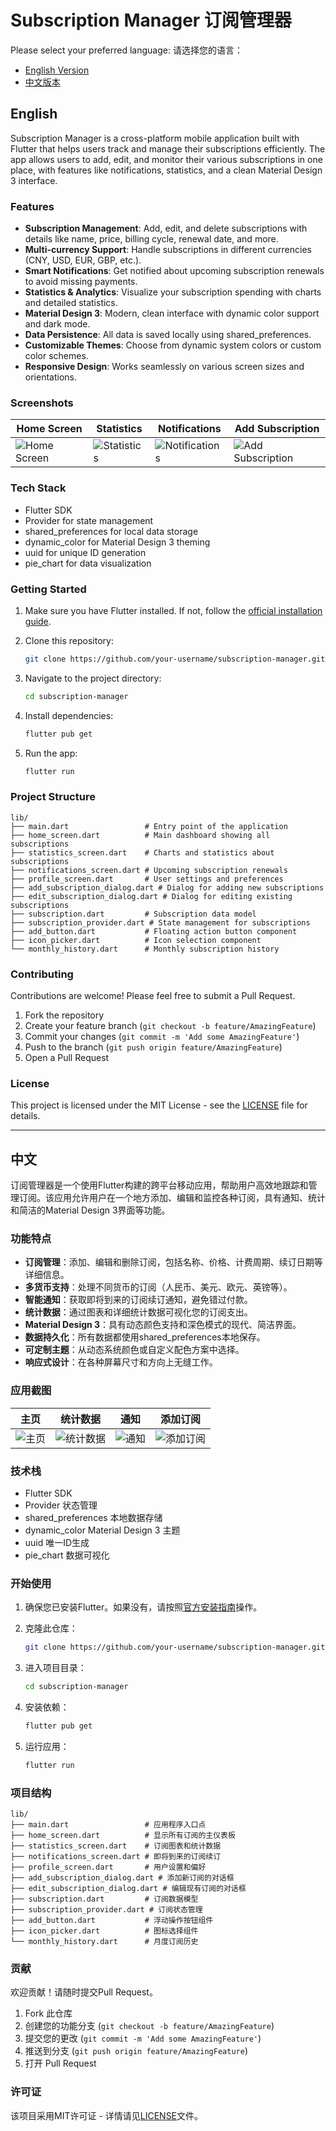 # Subscription Manager 订阅管理器

Please select your preferred language:
请选择您的语言：

- [English Version](README_en.md)
- [中文版本](README_zh.md)

<span id="english"></span>
## English

Subscription Manager is a cross-platform mobile application built with Flutter that helps users track and manage their subscriptions efficiently. The app allows users to add, edit, and monitor their various subscriptions in one place, with features like notifications, statistics, and a clean Material Design 3 interface.

### Features

- **Subscription Management**: Add, edit, and delete subscriptions with details like name, price, billing cycle, renewal date, and more.
- **Multi-currency Support**: Handle subscriptions in different currencies (CNY, USD, EUR, GBP, etc.).
- **Smart Notifications**: Get notified about upcoming subscription renewals to avoid missing payments.
- **Statistics & Analytics**: Visualize your subscription spending with charts and detailed statistics.
- **Material Design 3**: Modern, clean interface with dynamic color support and dark mode.
- **Data Persistence**: All data is saved locally using shared_preferences.
- **Customizable Themes**: Choose from dynamic system colors or custom color schemes.
- **Responsive Design**: Works seamlessly on various screen sizes and orientations.

### Screenshots

| Home Screen | Statistics | Notifications | Add Subscription |
|-------------|------------|---------------|------------------|
| ![Home Screen](screenshots/home.jpg) | ![Statistics](screenshots/stats.jpg) | ![Notifications](screenshots/notifications.jpg) | ![Add Subscription](screenshots/add.jpg) |

### Tech Stack

- Flutter SDK
- Provider for state management
- shared_preferences for local data storage
- dynamic_color for Material Design 3 theming
- uuid for unique ID generation
- pie_chart for data visualization

### Getting Started

1. Make sure you have Flutter installed. If not, follow the [official installation guide](https://flutter.dev/docs/get-started/install).

2. Clone this repository:
   ```bash
   git clone https://github.com/your-username/subscription-manager.git
   ```

3. Navigate to the project directory:
   ```bash
   cd subscription-manager
   ```

4. Install dependencies:
   ```bash
   flutter pub get
   ```

5. Run the app:
   ```bash
   flutter run
   ```

### Project Structure

```
lib/
├── main.dart                 # Entry point of the application
├── home_screen.dart          # Main dashboard showing all subscriptions
├── statistics_screen.dart    # Charts and statistics about subscriptions
├── notifications_screen.dart # Upcoming subscription renewals
├── profile_screen.dart       # User settings and preferences
├── add_subscription_dialog.dart # Dialog for adding new subscriptions
├── edit_subscription_dialog.dart # Dialog for editing existing subscriptions
├── subscription.dart         # Subscription data model
├── subscription_provider.dart # State management for subscriptions
├── add_button.dart           # Floating action button component
├── icon_picker.dart          # Icon selection component
└── monthly_history.dart      # Monthly subscription history
```

### Contributing

Contributions are welcome! Please feel free to submit a Pull Request.

1. Fork the repository
2. Create your feature branch (`git checkout -b feature/AmazingFeature`)
3. Commit your changes (`git commit -m 'Add some AmazingFeature'`)
4. Push to the branch (`git push origin feature/AmazingFeature`)
5. Open a Pull Request

### License

This project is licensed under the MIT License - see the [LICENSE](LICENSE) file for details.

---

<span id="中文"></span>
## 中文

订阅管理器是一个使用Flutter构建的跨平台移动应用，帮助用户高效地跟踪和管理订阅。该应用允许用户在一个地方添加、编辑和监控各种订阅，具有通知、统计和简洁的Material Design 3界面等功能。

### 功能特点

- **订阅管理**：添加、编辑和删除订阅，包括名称、价格、计费周期、续订日期等详细信息。
- **多货币支持**：处理不同货币的订阅（人民币、美元、欧元、英镑等）。
- **智能通知**：获取即将到来的订阅续订通知，避免错过付款。
- **统计数据**：通过图表和详细统计数据可视化您的订阅支出。
- **Material Design 3**：具有动态颜色支持和深色模式的现代、简洁界面。
- **数据持久化**：所有数据都使用shared_preferences本地保存。
- **可定制主题**：从动态系统颜色或自定义配色方案中选择。
- **响应式设计**：在各种屏幕尺寸和方向上无缝工作。

### 应用截图

| 主页 | 统计数据 | 通知 | 添加订阅 |
|------|----------|------|----------|
| ![主页](screenshots/home.jpg) | ![统计数据](screenshots/stats.jpg) | ![通知](screenshots/notifications.jpg) | ![添加订阅](screenshots/add.jpg) |

### 技术栈

- Flutter SDK
- Provider 状态管理
- shared_preferences 本地数据存储
- dynamic_color Material Design 3 主题
- uuid 唯一ID生成
- pie_chart 数据可视化

### 开始使用

1. 确保您已安装Flutter。如果没有，请按照[官方安装指南](https://flutter.dev/docs/get-started/install)操作。

2. 克隆此仓库：
   ```bash
   git clone https://github.com/your-username/subscription-manager.git
   ```

3. 进入项目目录：
   ```bash
   cd subscription-manager
   ```

4. 安装依赖：
   ```bash
   flutter pub get
   ```

5. 运行应用：
   ```bash
   flutter run
   ```

### 项目结构

```
lib/
├── main.dart                 # 应用程序入口点
├── home_screen.dart          # 显示所有订阅的主仪表板
├── statistics_screen.dart    # 订阅图表和统计数据
├── notifications_screen.dart # 即将到来的订阅续订
├── profile_screen.dart       # 用户设置和偏好
├── add_subscription_dialog.dart # 添加新订阅的对话框
├── edit_subscription_dialog.dart # 编辑现有订阅的对话框
├── subscription.dart         # 订阅数据模型
├── subscription_provider.dart # 订阅状态管理
├── add_button.dart           # 浮动操作按钮组件
├── icon_picker.dart          # 图标选择组件
└── monthly_history.dart      # 月度订阅历史
```

### 贡献

欢迎贡献！请随时提交Pull Request。

1. Fork 此仓库
2. 创建您的功能分支 (`git checkout -b feature/AmazingFeature`)
3. 提交您的更改 (`git commit -m 'Add some AmazingFeature'`)
4. 推送到分支 (`git push origin feature/AmazingFeature`)
5. 打开 Pull Request

### 许可证

该项目采用MIT许可证 - 详情请见[LICENSE](LICENSE)文件。

